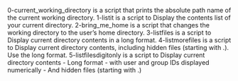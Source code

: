 0-current_working_directory is a script that prints the absolute path name of the current working directory.
1-listit is a script to Display the contents list of your current directory.
2-bring_me_home is a script that changes the working directory to the user’s home directory.
3-listfiles is a script to Display current directory contents in a long format.
4-listmorefiles is a script to Display current directory contents, including hidden files (starting with .). Use the long format.
5-listfilesdigitonly is a script to Display current directory contents - Long format - with user and group IDs displayed numerically - And hidden files (starting with .)
